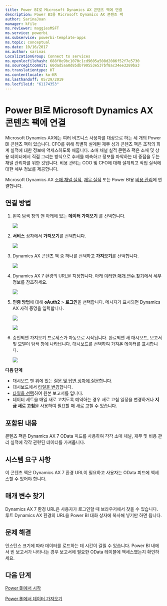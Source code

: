 ```yaml
---
title: Power BI로 Microsoft Dynamics AX 콘텐츠 팩에 연결
description: Power BI용 Microsoft Dynamics AX 콘텐츠 팩
author: SarinaJoan
manager: kfile
ms.reviewer: maggiesMSFT
ms.service: powerbi
ms.subservice: powerbi-template-apps
ms.topic: conceptual
ms.date: 10/16/2017
ms.author: sarinas
LocalizationGroup: Connect to services
ms.openlocfilehash: 688f0e9bc1070c1cd9605a508d2086f52f7e5730
ms.sourcegitcommit: 60dad5aa0d85db790553e537bf8ac34ee3289ba3
ms.translationtype: HT
ms.contentlocale: ko-KR
ms.lasthandoff: 05/29/2019
ms.locfileid: "61174353"
---
```

# <a name="connect-to-microsoft-dynamics-ax-content-pack-with-power-bi"></a>Power BI로 Microsoft Dynamics AX 콘텐츠 팩에 연결
Microsoft Dynamics AX에는 여러 비즈니스 사용자를 대상으로 하는 세 개의 Power BI 콘텐츠 팩이 있습니다. CFO를 위해 특별히 설계된 재무 성과 콘텐츠 팩은 조직의 회계 실적에 대한 정보에 액세스하도록 해줍니다. 소매 채널 실적 콘텐츠 팩은 소매 및 상용 데이터에서 직접 그리는 방식으로 추세를 예측하고 정보를 파악하는 데 중점을 두는 채널 관리자를 위한 것입니다. 비용 관리는 COO 및 CFO에 대해 설계되고 작업 실적에 대한 세부 정보를 제공합니다.

Microsoft Dynamics AX [소매 채널 실적](https://app.powerbi.com/getdata/services/dynamics-ax-retail-channel-performance), [재무 실적](https://app.powerbi.com/getdata/services/dynamics-ax-financial-performance) 또는 Power BI용 [비용 관리](https://app.powerbi.com/getdata/services/dynamics-ax-cost-management)에 연결합니다.

## <a name="how-to-connect"></a>연결 방법
1. 왼쪽 탐색 창의 맨 아래에 있는 **데이터 가져오기** 를 선택합니다.
   
   ![](media/service-connect-to-microsoft-dynamics-ax/getdata.png)
2. **서비스** 상자에서 **가져오기**를 선택합니다.
   
   ![](media/service-connect-to-microsoft-dynamics-ax/services.png)
3. Dynamics AX 콘텐츠 팩 중 하나를 선택하고 **가져오기**를 선택합니다.
   
   ![](media/service-connect-to-microsoft-dynamics-ax/mdax.png)
4. Dynamics AX 7 환경의 URL을 지정합니다. 아래 [이러한 매개 변수 찾기](#FindingParams)에서 세부 정보를 참조하세요.
   
   ![](media/service-connect-to-microsoft-dynamics-ax/params.png)
5. **인증 방법**에 대해 **oAuth2** \> **로그인**을 선택합니다. 메시지가 표시되면 Dynamics AX 자격 증명을 입력합니다.
   
    ![](media/service-connect-to-microsoft-dynamics-ax/creds.png)
   
    ![](media/service-connect-to-microsoft-dynamics-ax/creds2.png)
6. 승인되면 가져오기 프로세스가 자동으로 시작됩니다. 완료되면 새 대시보드, 보고서 및 모델이 탐색 창에 나타납니다. 대시보드를 선택하여 가져온 데이터를 표시합니다.
   
     ![](media/service-connect-to-microsoft-dynamics-ax/dashboard.png)

**다음 단계**

* 대시보드 맨 위에 있는 [질문 및 답변 상자에 질문](consumer/end-user-q-and-a.md)합니다.
* 대시보드에서 [타일을 변경](service-dashboard-edit-tile.md)합니다.
* [타일을 선택](consumer/end-user-tiles.md)하여 원본 보고서를 엽니다.
* 데이터 세트을 매일 새로 고치도록 예약하는 경우 새로 고침 일정을 변경하거나 **지금 새로 고침**을 사용하여 필요할 때 새로 고칠 수 있습니다.

## <a name="whats-included"></a>포함된 내용
콘텐츠 팩은 Dynamics AX 7 OData 피드를 사용하여 각각 소매 채널, 재무 및 비용 관리 실적에 각각 관련된 데이터를 가져옵니다.

## <a name="system-requirements"></a>시스템 요구 사항
이 콘텐츠 팩은 Dynamics AX 7 환경 URL이 필요하고 사용자는 OData 피드에 액세스할 수 있어야 합니다.

## <a name="finding-parameters"></a>매개 변수 찾기
<a name="FindingParams"></a>

Dynamics AX 7 환경 URL은 사용자가 로그인할 때 브라우저에서 찾을 수 있습니다. 루트 Dynamics AX 환경의 URL을 Power BI 대화 상자에 복사해 넣기만 하면 됩니다.

## <a name="troubleshooting"></a>문제 해결
인스턴스 크기에 따라 데이터를 로드하는 데 시간이 걸릴 수 있습니다. Power BI 내에서 빈 보고서가 나타나는 경우 보고서에 필요한 OData 테이블에 액세스했는지 확인하세요.

## <a name="next-steps"></a>다음 단계
[Power BI에서 시작](service-get-started.md)

[Power BI에서 데이터 가져오기](service-get-data.md)


